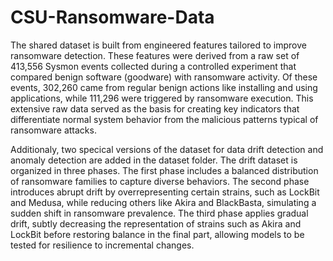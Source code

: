 # CSU-Ransomware-Data

The shared dataset is built from engineered features tailored to improve ransomware detection. These features were derived from a raw set of 413,556 Sysmon events collected during a controlled experiment that compared benign software (goodware) with ransomware activity. Of these events, 302,260 came from regular benign actions like installing and using applications, while 111,296 were triggered by ransomware execution. This extensive raw data served as the basis for creating key indicators that differentiate normal system behavior from the malicious patterns typical of ransomware attacks.


Additionaly, two specical versions of the dataset for data drift detection and anomaly detection are added in the dataset folder. The drift dataset is organized in three phases. The first phase includes a balanced distribution of ransomware families to capture diverse behaviors. The second phase introduces abrupt drift by overrepresenting certain strains, such as LockBit and Medusa, while reducing others like Akira and BlackBasta, simulating a sudden shift in ransomware prevalence. The third phase applies gradual drift, subtly decreasing the representation of strains such as Akira and LockBit before restoring balance in the final part, allowing models to be tested for resilience to incremental changes.  
